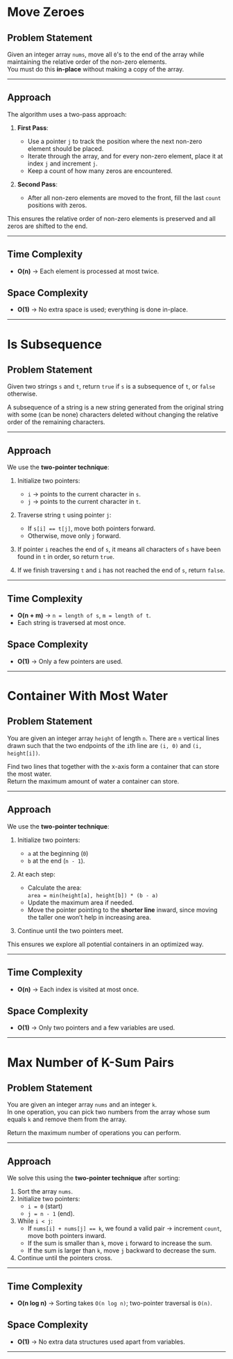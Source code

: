 # Move Zeroes

## Problem Statement
Given an integer array `nums`, move all `0`'s to the end of the array while maintaining the relative order of the non-zero elements.  
You must do this **in-place** without making a copy of the array.

---

## Approach
The algorithm uses a two-pass approach:

1. **First Pass**:  
   - Use a pointer `j` to track the position where the next non-zero element should be placed.  
   - Iterate through the array, and for every non-zero element, place it at index `j` and increment `j`.  
   - Keep a count of how many zeros are encountered.

2. **Second Pass**:  
   - After all non-zero elements are moved to the front, fill the last `count` positions with zeros.  

This ensures the relative order of non-zero elements is preserved and all zeros are shifted to the end.

---

## Time Complexity
- **O(n)** → Each element is processed at most twice.

## Space Complexity
- **O(1)** → No extra space is used; everything is done in-place.
---
# Is Subsequence

## Problem Statement
Given two strings `s` and `t`, return `true` if `s` is a subsequence of `t`, or `false` otherwise.  

A subsequence of a string is a new string generated from the original string with some (can be none) characters deleted without changing the relative order of the remaining characters.

---

## Approach
We use the **two-pointer technique**:

1. Initialize two pointers:  
   - `i` → points to the current character in `s`.  
   - `j` → points to the current character in `t`.

2. Traverse string `t` using pointer `j`:  
   - If `s[i] == t[j]`, move both pointers forward.  
   - Otherwise, move only `j` forward.

3. If pointer `i` reaches the end of `s`, it means all characters of `s` have been found in `t` in order, so return `true`.  
4. If we finish traversing `t` and `i` has not reached the end of `s`, return `false`.

---

## Time Complexity
- **O(n + m)** → `n = length of s`, `m = length of t`.  
- Each string is traversed at most once.

## Space Complexity
- **O(1)** → Only a few pointers are used.
---
# Container With Most Water

## Problem Statement
You are given an integer array `height` of length `n`. There are `n` vertical lines drawn such that the two endpoints of the `i`th line are `(i, 0)` and `(i, height[i])`.  

Find two lines that together with the x-axis form a container that can store the most water.  
Return the maximum amount of water a container can store.

---

## Approach
We use the **two-pointer technique**:

1. Initialize two pointers:  
   - `a` at the beginning (`0`)  
   - `b` at the end (`n - 1`).

2. At each step:
   - Calculate the area:  
     `area = min(height[a], height[b]) * (b - a)`  
   - Update the maximum area if needed.  
   - Move the pointer pointing to the **shorter line** inward, since moving the taller one won’t help in increasing area.

3. Continue until the two pointers meet.

This ensures we explore all potential containers in an optimized way.

---

## Time Complexity
- **O(n)** → Each index is visited at most once.

## Space Complexity
- **O(1)** → Only two pointers and a few variables are used.
---
# Max Number of K-Sum Pairs

## Problem Statement
You are given an integer array `nums` and an integer `k`.  
In one operation, you can pick two numbers from the array whose sum equals `k` and remove them from the array.  

Return the maximum number of operations you can perform.

---

## Approach
We solve this using the **two-pointer technique** after sorting:

1. Sort the array `nums`.  
2. Initialize two pointers:  
   - `i = 0` (start)  
   - `j = n - 1` (end).  
3. While `i < j`:  
   - If `nums[i] + nums[j] == k`, we found a valid pair → increment `count`, move both pointers inward.  
   - If the sum is smaller than `k`, move `i` forward to increase the sum.  
   - If the sum is larger than `k`, move `j` backward to decrease the sum.  
4. Continue until the pointers cross.  

---

## Time Complexity
- **O(n log n)** → Sorting takes `O(n log n)`; two-pointer traversal is `O(n)`.  

## Space Complexity
- **O(1)** → No extra data structures used apart from variables.
---
